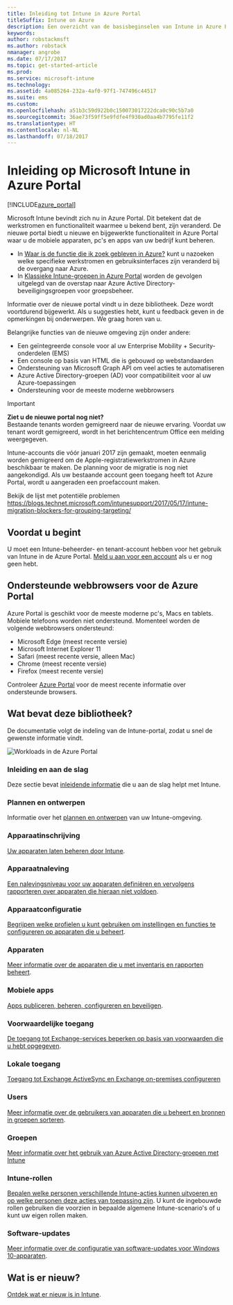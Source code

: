 ```yaml
---
title: Inleiding tot Intune in Azure Portal
titleSuffix: Intune on Azure
description: Een overzicht van de basisbeginselen van Intune in Azure Portal en hoe u hiermee uw apparaten kunt beheren."
keywords: 
author: robstackmsft
ms.author: robstack
nmanager: angrobe
ms.date: 07/17/2017
ms.topic: get-started-article
ms.prod: 
ms.service: microsoft-intune
ms.technology: 
ms.assetid: 4a085264-232a-4af0-97f1-747496c44517
ms.suite: ems
ms.custom: 
ms.openlocfilehash: a51b3c59d922b0c150073017222dca0c90c5b7a0
ms.sourcegitcommit: 36ae73f59ff5e9fdfe4f930ad0aa4b7795fe11f2
ms.translationtype: HT
ms.contentlocale: nl-NL
ms.lasthandoff: 07/18/2017
---
```

# <a name="introduction-to-microsoft-intune-in-the-azure-portal"></a>Inleiding op Microsoft Intune in Azure Portal


[!INCLUDE[azure_portal](./includes/azure_portal.md)]

Microsoft Intune bevindt zich nu in Azure Portal. Dit betekent dat de werkstromen en functionaliteit waarmee u bekend bent, zijn veranderd.
De nieuwe portal biedt u nieuwe en bijgewerkte functionaliteit in Azure Portal waar u de mobiele apparaten, pc's en apps van uw bedrijf kunt beheren.

* In [Waar is de functie die ik zoek gebleven in Azure?](ui-changes.md) kunt u nazoeken welke specifieke werkstromen en gebruiksinterfaces zijn veranderd bij de overgang naar Azure.
* In [Klassieke Intune-groepen in Azure Portal](groups-get-started.md) worden de gevolgen uitgelegd van de overstap naar Azure Active Directory-beveiligingsgroepen voor groepsbeheer.




Informatie over de nieuwe portal vindt u in deze bibliotheek. Deze wordt voortdurend bijgewerkt. Als u suggesties hebt, kunt u feedback geven in de opmerkingen bij onderwerpen. We graag horen van u.

Belangrijke functies van de nieuwe omgeving zijn onder andere:

- Een geïntegreerde console voor al uw Enterprise Mobility + Security-onderdelen (EMS)
- Een console op basis van HTML die is gebouwd op webstandaarden
- Ondersteuning van Microsoft Graph API om veel acties te automatiseren
- Azure Active Directory-groepen (AD) voor compatibiliteit voor al uw Azure-toepassingen
- Ondersteuning voor de meeste moderne webbrowsers

> [!IMPORTANT]
> **Ziet u de nieuwe portal nog niet?**<br>
> Bestaande tenants worden gemigreerd naar de nieuwe ervaring. Voordat uw tenant wordt gemigreerd, wordt in het berichtencentrum Office een melding weergegeven.
>
> Intune-accounts die vóór januari 2017 zijn gemaakt, moeten eenmalig worden gemigreerd om de Apple-registratiewerkstromen in Azure beschikbaar te maken. De planning voor de migratie is nog niet aangekondigd. Als uw bestaande account geen toegang heeft tot Azure Portal, wordt u aangeraden een proefaccount maken.
>
> Bekijk de lijst met potentiële problemen https://blogs.technet.microsoft.com/intunesupport/2017/05/17/intune-migration-blockers-for-grouping-targeting/


## <a name="before-you-start"></a>Voordat u begint

U moet een Intune-beheerder- en tenant-account hebben voor het gebruik van Intune in de Azure Portal. [Meld u aan voor een account](https://portal.office.com/Signup/Signup.aspx?OfferId=40BE278A-DFD1-470a-9EF7-9F2596EA7FF9&dl=INTUNE_A&ali=1#0%20) als u er nog geen hebt.

## <a name="supported-web-browsers-for-the-azure-portal"></a>Ondersteunde webbrowsers voor de Azure Portal

Azure Portal is geschikt voor de meeste moderne pc's, Macs en tablets. Mobiele telefoons worden niet ondersteund.
Momenteel worden de volgende webbrowsers ondersteund:

- Microsoft Edge (meest recente versie)
- Microsoft Internet Explorer 11
- Safari (meest recente versie, alleen Mac)
- Chrome (meest recente versie)
- Firefox (meest recente versie)

Controleer [Azure Portal](https://docs.microsoft.com/azure/azure-preview-portal-supported-browsers-devices) voor de meest recente informatie over ondersteunde browsers.

## <a name="whats-in-this-library"></a>Wat bevat deze bibliotheek?

De documentatie volgt de indeling van de Intune-portal, zodat u snel de gewenste informatie vindt.

![Workloads in de Azure Portal](./media/azure-portal-workloads.png)

### <a name="introduction-and-get-started"></a>Inleiding en aan de slag
Deze sectie bevat [inleidende informatie](introduction-intune.md) die u aan de slag helpt met Intune.
### <a name="plan-and-design"></a>Plannen en ontwerpen
Informatie over het [plannen en ontwerpen](/intune-classic/plan-design/introduction) van uw Intune-omgeving.
### <a name="device-enrollment"></a>Apparaatinschrijving
[Uw apparaten laten beheren door Intune](device-enrollment.md).
### <a name="device-compliance"></a>Apparaatnaleving
[Een nalevingsniveau voor uw apparaten definiëren en vervolgens rapporteren over apparaten die hieraan niet voldoen](device-compliance.md).
### <a name="device-configuration"></a>Apparaatconfiguratie
[Begrijpen welke profielen u kunt gebruiken om instellingen en functies te configureren op apparaten die u beheert](device-profiles.md).
### <a name="devices"></a>Apparaten
[Meer informatie over de apparaten die u met inventaris en rapporten beheert](device-management.md).
### <a name="mobile-apps"></a>Mobiele apps
[Apps publiceren, beheren, configureren en beveiligen](app-management.md).
### <a name="conditional-access"></a>Voorwaardelijke toegang
[De toegang tot Exchange-services beperken op basis van voorwaarden die u hebt opgegeven](conditional-access.md).
### <a name="on-premises-access"></a>Lokale toegang
[Toegang tot Exchange ActiveSync en Exchange on-premises configureren](/intune-classic/deploy-use/mobile-device-management-with-exchange-activesync-and-microsoft-intune)
### <a name="users"></a>Users
[Meer informatie over de gebruikers van apparaten die u beheert en bronnen in groepen sorteren](users-add.md).
### <a name="groups"></a>Groepen
[Meer informatie over het gebruik van Azure Active Directory-groepen met Intune](groups-get-started.md)
### <a name="intune-roles"></a>Intune-rollen
[Bepalen welke personen verschillende Intune-acties kunnen uitvoeren en op welke personen deze acties van toepassing zijn](role-based-access-control.md). U kunt de ingebouwde rollen gebruiken die voorzien in bepaalde algemene Intune-scenario's of u kunt uw eigen rollen maken.
### <a name="software-updates"></a>Software-updates
[Meer informatie over de configuratie van software-updates voor Windows 10-apparaten](windows-update-for-business-configure.md).



## <a name="whats-new"></a>Wat is er nieuw?

[Ontdek wat er nieuw is in Intune](whats-new.md).
